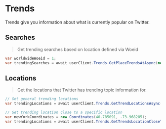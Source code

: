 # Trends

Trends give you information about what is currently popular on Twitter.

## Searches

> Get trending searches based on location defined via Woeid

``` c#
var worldwideWoeid = 1;
var trendingSearches = await userClient.Trends.GetPlaceTrendsAtAsync(new GetTrendsAtParameters(worldwideWoeid));
```

## Locations

> Get the locations that Twitter has trending topic information for.

``` c#
// Get general trending locations
var trendingLocations = await userClient.Trends.GetTrendLocationsAsync();

// Get trending location close to a specific location
var newYorkCoordinates = new Coordinates(40.785091, -73.968285);
var trendingLocations = await userClient.Trends.GetTrendsLocationCloseToAsync(newYorkCoordinates);
```